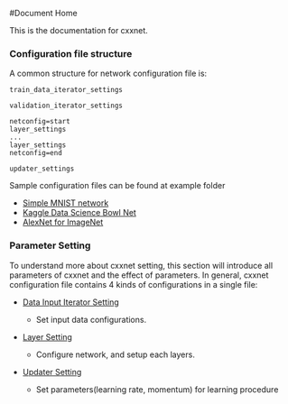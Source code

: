 #Document Home

This is the documentation for cxxnet.

### Configuration file structure

A common structure for network configuration file is:

```
train_data_iterator_settings

validation_iterator_settings

netconfig=start
layer_settings
...
layer_settings
netconfig=end

updater_settings

```

Sample configuration files can be found at example folder
* [Simple MNIST network](../example/MNIST/)
* [Kaggle Data Science Bowl Net](../example/kaggle_bowl)
* [AlexNet for ImageNet](../example/ImageNet)

### Parameter Setting
To understand more about cxxnet setting, this section will introduce all parameters of cxxnet and the effect of parameters. In general, cxxnet configuration file contains 4 kinds of configurations in a single file:

* [Data Input Iterator Setting](io.md)
  - Set input data configurations.

* [Layer Setting](layer.md)
  - Configure network, and setup each layers.

* [Updater Setting](updater.md)
  -  Set parameters(learning rate, momentum) for learning procedure
